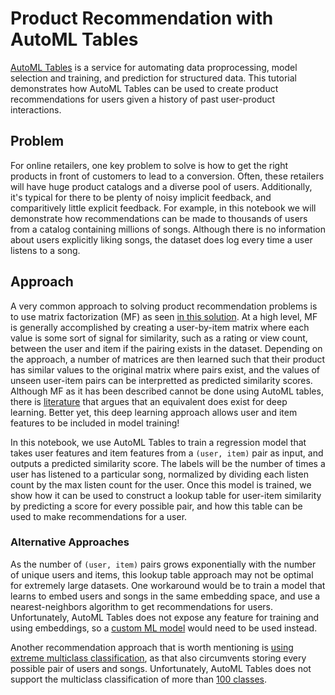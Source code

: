 # Product Recommendation with AutoML Tables
[AutoML Tables](https://cloud.google.com/automl-tables/) is a service for automating data proprocessing, model selection and training, and prediction for structured data. This tutorial demonstrates how AutoML Tables can be used to create product recommendations for users given a history of past user-product interactions.

## Problem
For online retailers, one key problem to solve is how to get the right products in front of customers to lead to a conversion. Often, these retailers will have huge product catalogs and a diverse pool of users. Additionally, it's typical for there to be plenty of noisy implicit feedback, and comparitively little explicit feedback. For example, in this notebook we will demonstrate how recommendations can be made to thousands of users from a catalog containing millions of songs. Although there is no information about users explicitly liking songs, the dataset does log every time a user listens to a song. 

## Approach
A very common approach to solving product recommendation problems is to use matrix factorization (MF) as seen [in this solution](https://cloud.google.com/solutions/machine-learning/recommendation-system-tensorflow-overview). At a high level, MF is generally accomplished by creating a user-by-item matrix where each value is some sort of signal for similarity, such as a rating or view count, between the user and item if the pairing exists in the dataset. Depending on the approach, a number of matrices are then learned such that their product has similar values to the original matrix where pairs exist, and the values of unseen user-item pairs can be interpretted as predicted similarity scores. Although MF as it has been described cannot be done using AutoML tables, there is [literature](https://arxiv.org/abs/1708.05031) that argues that an equivalent does exist for deep learning. Better yet, this deep learning approach allows user and item features to be included in model training! 

In this notebook, we use AutoML Tables to train a regression model that takes user features and item features from a `(user, item)` pair as input, and outputs a predicted similarity score. The labels will be the number of times a user has listened to a particular song, normalized by dividing each listen count by the max listen count for the user. Once this model is trained, we show how it can be used to construct a lookup table for user-item similarity by predicting a score for every possible pair, and how this table can be used to make recommendations for a user.

### Alternative Approaches
As the number of `(user, item)` pairs grows exponentially with the number of unique users and items, this lookup table approach may not be optimal for extremely large datasets. One workaround would be to train a model that learns to embed users and songs in the same embedding space, and use a nearest-neighbors algorithm to get recommendations for users. Unfortunately, AutoML Tables does not expose any feature for training and using embeddings, so a [custom ML model](https://github.com/GoogleCloudPlatform/professional-services/tree/master/examples/cloudml-collaborative-filtering) would need to be used instead.

Another recommendation approach that is worth mentioning is [using extreme multiclass classification](https://ai.google/research/pubs/pub45530), as that also circumvents storing every possible pair of users and songs. Unfortunately, AutoML Tables does not support the multiclass classification of more than [100 classes](https://cloud.google.com/automl-tables/docs/prepare#target-requirements).

